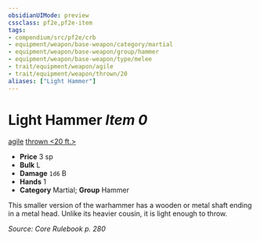 ```yaml
---
obsidianUIMode: preview
cssclass: pf2e,pf2e-item
tags:
- compendium/src/pf2e/crb
- equipment/weapon/base-weapon/category/martial
- equipment/weapon/base-weapon/group/hammer
- equipment/weapon/base-weapon/type/melee
- trait/equipment/weapon/agile
- trait/equipment/weapon/thrown/20
aliases: ["Light Hammer"]
---
```

# Light Hammer *Item 0*  
[agile](agile.md)  [thrown <20 ft.>](thrown.md)  

- **Price** 3 sp
- **Bulk** L
- **Damage** `1d6` B
- **Hands** 1
- **Category** Martial; **Group** Hammer 

This smaller version of the warhammer has a wooden or metal shaft ending in a metal head. Unlike its heavier cousin, it is light enough to throw.

*Source: Core Rulebook p. 280*